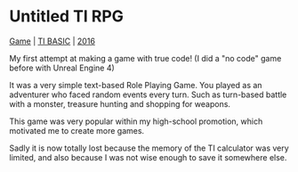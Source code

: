 # Untitled TI RPG
[Game](./Games.md) | [TI BASIC](./TiBasic.md) | [2016](./2016.md)

My first attempt at making a game with true code! (I did a "no code" game before with Unreal Engine 4)

It was a very simple text-based Role Playing Game. You played as an adventurer who faced random events every turn. Such as turn-based battle with a monster, treasure hunting and shopping for weapons.

This game was very popular within my high-school promotion, which motivated me to create more games.

Sadly it is now totally lost because the memory of the TI calculator was very limited, and also because I was not wise enough to save it somewhere else.